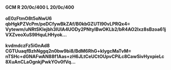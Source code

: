 #### GCM R 20/0c/400 L 20/0c/400
**oE0zFtmO8t5oNwU6**<br/>**qbHgkPZVcPm/peDCfywBkZAf/B0kbGZUTl90vLPRQx4=**<br/>**Vytewm/uNRtSKIejbh3IUlA4UODy2PNtylBwOKLb2/bR4AO2lxz8sBzoa61jVXZveoXuS9IHquLHHyok...**<br/><br/>
**kvdmdczFz5iGnAd8**<br/>**CGTUuaqfBzhNggq2n0bw9bi8/BdM6RhG+klygcMaTvM=**<br/>**nTSHc+dGNAFwAN88f1Aas+zH6JLtCeUCtOUpvCPiLc8CawSivHyxpieLc8XuAnCLaOgnkjPwkYOv0fVq...**